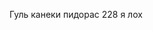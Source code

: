 Гуль канеки пидорас 228 я лох


<!---
22limon22/22limon22 is a ✨ special ✨ repository because its `README.md` (this file) appears on your GitHub profile.
You can click the Preview link to take a look at your changes.
--->
